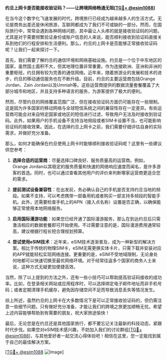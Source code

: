**约旦上网卡是否能接收验证码？——让跨境网络畅通无阻[[TG💪+ @esim1088](https://t.me/s/esim1088)]**

在当今这个数字化飞速发展的时代，跨境旅行已经成为越来越多人的生活方式。无论是商务出差还是休闲旅游，互联网都成为了我们不可或缺的一部分。然而，在国际旅行中，常常会遇到各种网络问题，其中最让人头疼的就是接收验证码的问题。尤其是对于需要频繁验证身份或账户信息的人来说，能否顺利接收到验证码直接关系到他们的行程安排和生活便利。那么，约旦的上网卡是否能够正常接收验证码呢？让我们一起来探讨一下。

首先，我们需要了解约旦的通信环境和网络基础设施。约旦是一个位于中东地区的国家，虽然国土面积不大，但其地理位置非常重要。作为连接欧洲、亚洲和非洲的重要枢纽，约旦拥有较为完善的通信网络。近年来，随着旅游业的发展和技术的进步，约旦的移动通信服务也在不断升级。目前，约旦的主要运营商包括Orange Jordan、Zain Jordan以及Umniah等。这些运营商提供的数据流量套餐覆盖了大部分城市和地区，并且支持多种语言的服务，为游客提供了极大的便利。

然而，尽管约旦的网络覆盖范围广泛，但在接收验证码方面仍可能存在一些限制。这是因为许多国家的移动网络与全球短信系统之间的兼容性存在一定差异。有些运营商可能会对来自特定国家或地区的短信进行过滤，导致用户无法及时接收到验证码。此外，如果用户的手机设备不支持当地频段或者SIM卡设置不当，也可能影响验证码的接收效果。因此，在选择约旦上网卡之前，我们需要仔细评估自身的实际需求，并做好充分准备。

那么，如何才能确保在约旦使用上网卡时能够顺利接收验证码呢？这里有一些建议供您参考：

1. **选择合适的运营商**：尽量选择口碑良好、服务质量高的运营商。例如，Orange Jordan以其稳定的服务质量和快速的网络响应速度而闻名，是许多游客的首选。同时，也可以通过查看其他用户的评价来判断哪家运营商更适合您的需求。

2. **提前测试设备兼容性**：在出发前，务必确认自己的手机是否支持约旦当地的频段。如果不支持，可以考虑携带一部备用机或者购买一部支持多频段的智能手机。此外，还需要检查手机上的APN（接入点名称）设置是否正确，以确保能够正常使用本地网络服务。

3. **启用国际漫游功能**：如果您已经开通了国际漫游服务，那么在到达约旦后只需激活相应的数据套餐即可开始使用。不过需要注意的是，国际漫游费用通常较高，建议根据行程长短合理规划预算。

4. **尝试使用eSIM技术**：近年来，eSIM技术逐渐普及，成为一种新型的解决方案。相比于传统的物理SIM卡，eSIM无需更换实体卡片，只需下载并安装对应的APP就能轻松实现网络连接。更重要的是，eSIM不受地域限制，无论身处何地都可以快速切换至最优网络环境。对于经常往返多个国家的商务人士来说，这种方式无疑更加便捷高效。

当然，除了以上提到的方法之外，还有一些小技巧可以帮助提高验证码接收的成功率。比如，在登录相关网站或应用程序时，可以选择绑定电子邮件地址而非手机号码；或者定期清理手机缓存，避免因存储空间不足而导致消息丢失等情况发生。

综上所述，虽然约旦的上网卡在大多数情况下是可以正常接收验证码的，但仍需注意一些细节问题。只有做好充分准备，才能让我们的跨境之旅更加顺畅无忧。希望上述内容能够帮助到有需要的朋友，祝大家旅途愉快！

最后，无论您是在约旦还是其他国家旅行，都不要忘记关注最新的科技动态，紧跟时代步伐。如果您对eSIM技术感兴趣，不妨加入我们的讨论群组[[TG💪+ @esim1088](https://t.me/s/esim1088)]，与其他爱好者一起交流心得体验吧！相信在这里，您一定能找到属于自己的最佳解决方案。

[[TG💪+ @esim1088](https://t.me/s/esim1088) ![Image](https://i.postimg.cc/4NQfJmqS/Snipaste-2025-05-13-00-14-12.png)]